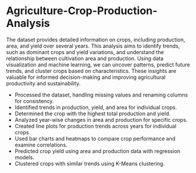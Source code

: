 # Agriculture-Crop-Production-Analysis
The dataset provides detailed information on crops, including production, area, and yield over several years. This analysis aims to identify trends, such as dominant crops and yield variations, and understand the relationship between cultivation area and production. Using data visualization and machine learning, we can uncover patterns, predict future trends, and cluster crops based on characteristics. These insights are valuable for informed decision-making and improving agricultural productivity and sustainability.
* Processed the dataset, handling missing values and renaming columns for consistency.
* Identified trends in production, yield, and area for individual crops.
* Determined the crop with the highest total production and yield.
* Analyzed year-wise changes in area and production for specific crops.
* Created line plots for production trends across years for individual crops.
* Used bar charts and heatmaps to compare crop performance and examine correlations.
* Predicted crop yield using area and production data with regression models.
* Clustered crops with similar trends using K-Means clustering.
